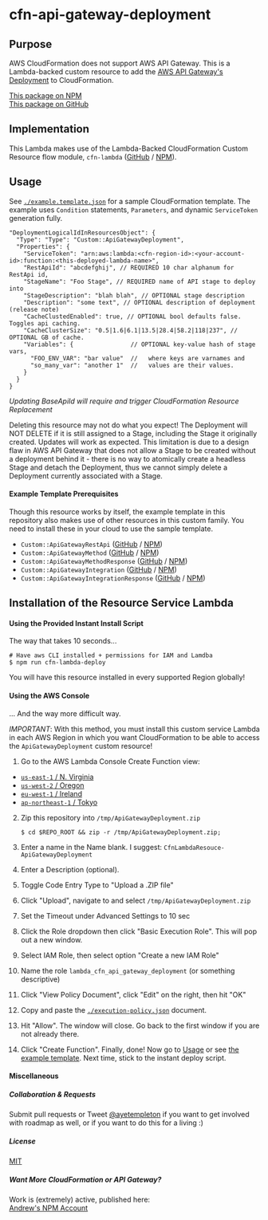 
# cfn-api-gateway-deployment


## Purpose

AWS CloudFormation does not support AWS API Gateway. This is a Lambda-backed custom resource to add the [AWS API Gateway's Deployment](http://docs.aws.amazon.com/apigateway/api-reference/resource/deployment/) to CloudFormation.

[This package on NPM](https://www.npmjs.com/package/cfn-api-gateway-deployment)  
[This package on GitHub](https://www.github.com/andrew-templeton/cfn-api-gateway-deployment)


## Implementation

This Lambda makes use of the Lambda-Backed CloudFormation Custom Resource flow module, `cfn-lambda` ([GitHub](https://github.com/andrew-templeton/cfn-lambda) / [NPM](https://www.npmjs.com/package/cfn-lambda)).


## Usage

  See [`./example.template.json`](./example.template.json) for a sample CloudFormation template. The example uses `Condition` statements, `Parameters`, and dynamic `ServiceToken` generation fully.


    "DeploymentLogicalIdInResourcesObject": {
      "Type": "Type": "Custom::ApiGatewayDeployment",
      "Properties": {
        "ServiceToken": "arn:aws:lambda:<cfn-region-id>:<your-account-id>:function:<this-deployed-lambda-name>",
        "RestApiId": "abcdefghij", // REQUIRED 10 char alphanum for RestApi id,
        "StageName": "Foo Stage", // REQUIRED name of API stage to deploy into
        "StageDescription": "blah blah", // OPTIONAL stage description
        "Description": "some text", // OPTIONAL description of deployment (release note)
        "CacheClustedEnabled": true, // OPTIONAL bool defaults false. Toggles api caching.
        "CacheClusterSize": "0.5|1.6|6.1|13.5|28.4|58.2|118|237", // OPTIONAL GB of cache.
        "Variables": {                // OPTIONAL key-value hash of stage vars,
          "FOO_ENV_VAR": "bar value"  //   where keys are varnames and
          "so_many_var": "another 1"  //   values are their values.
        }
      }
    }


  *Updating BaseApiId will require and trigger CloudFormation Resource Replacement*

  Deleting this resource may not do what you expect! The Deployment will NOT DELETE if it is still assigned to a Stage, including the Stage it originally created. Updates will work as expected. This limitation is due to a design flaw in AWS API Gateway that does not allow a Stage to be created without a deployment behind it - there is no way to atomically create a headless Stage and detach the Deployment, thus we cannot simply delete a Deployment currently associated with a Stage.


#### Example Template Prerequisites

Though this resource works by itself, the example template in this repository also makes use of other resources in this custom family. You need to install these in your cloud to use the sample template.

- `Custom::ApiGatewayRestApi` ([GitHub](https://github.com/andrew-templeton/cfn-api-gateway-restapi) / [NPM](https://www.npmjs.com/package/cfn-api-gateway-restapi))
 - `Custom::ApiGatewayMethod` ([GitHub](https://github.com/andrew-templeton/cfn-api-gateway-method) / [NPM](https://www.npmjs.com/package/cfn-api-gateway-method))
 - `Custom::ApiGatewayMethodResponse` ([GitHub](https://github.com/andrew-templeton/cfn-api-gateway-method-response) / [NPM](https://www.npmjs.com/package/cfn-api-gateway-method-response))
 - `Custom::ApiGatewayIntegration` ([GitHub](https://github.com/andrew-templeton/cfn-api-gateway-integration) / [NPM](https://www.npmjs.com/package/cfn-api-gateway-integration))
 - `Custom::ApiGatewayIntegrationResponse` ([GitHub](https://github.com/andrew-templeton/cfn-api-gateway-integration-response) / [NPM](https://www.npmjs.com/package/cfn-api-gateway-integration-response))


## Installation of the Resource Service Lambda

#### Using the Provided Instant Install Script

The way that takes 10 seconds...

    # Have aws CLI installed + permissions for IAM and Lamdba
    $ npm run cfn-lambda-deploy

You will have this resource installed in every supported Region globally!


#### Using the AWS Console

... And the way more difficult way.

*IMPORTANT*: With this method, you must install this custom service Lambda in each AWS Region in which you want CloudFormation to be able to access the `ApiGatewayDeployment` custom resource!

1. Go to the AWS Lambda Console Create Function view:
  - [`us-east-1` / N. Virginia](https://console.aws.amazon.com/lambda/home?region=us-east-1#/create?step=2)
  - [`us-west-2` / Oregon](https://console.aws.amazon.com/lambda/home?region=us-west-2#/create?step=2)
  - [`eu-west-1` / Ireland](https://console.aws.amazon.com/lambda/home?region=eu-west-1#/create?step=2)
  - [`ap-northeast-1` / Tokyo](https://console.aws.amazon.com/lambda/home?region=ap-northeast-1#/create?step=2)
2. Zip this repository into `/tmp/ApiGatewayDeployment.zip`

    `$ cd $REPO_ROOT && zip -r /tmp/ApiGatewayDeployment.zip;`

3. Enter a name in the Name blank. I suggest: `CfnLambdaResouce-ApiGatewayDeployment`
4. Enter a Description (optional).
5. Toggle Code Entry Type to "Upload a .ZIP file"
6. Click "Upload", navigate to and select `/tmp/ApiGatewayDeployment.zip`
7. Set the Timeout under Advanced Settings to 10 sec
8. Click the Role dropdown then click "Basic Execution Role". This will pop out a new window.
9. Select IAM Role, then select option "Create a new IAM Role"
10. Name the role `lambda_cfn_api_gateway_deployment` (or something descriptive)
11. Click "View Policy Document", click "Edit" on the right, then hit "OK"
12. Copy and paste the [`./execution-policy.json`](./execution-policy.json) document.
13. Hit "Allow". The window will close. Go back to the first window if you are not already there.
14. Click "Create Function". Finally, done! Now go to [Usage](#usage) or see [the example template](./example.template.json). Next time, stick to the instant deploy script.


#### Miscellaneous

##### Collaboration & Requests

Submit pull requests or Tweet [@ayetempleton](https://twitter.com/ayetempleton) if you want to get involved with roadmap as well, or if you want to do this for a living :)


##### License

[MIT](./License)


##### Want More CloudFormation or API Gateway?

Work is (extremely) active, published here:  
[Andrew's NPM Account](https://www.npmjs.com/~andrew-templeton)
